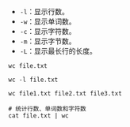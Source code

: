 - `-l`：显示行数。
- `-w`：显示单词数。
- `-c`：显示字符数。
- `-m`：显示字节数。
- `-L`：显示最长行的长度。


```
wc file.txt

wc -l file.txt

wc file1.txt file2.txt file3.txt

# 统计行数、单词数和字符数
cat file.txt | wc
```